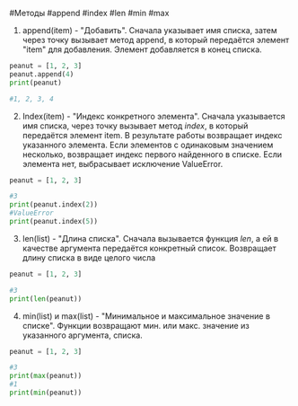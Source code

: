 #Методы #append #index #len #min #max
1)  append(item) - "Добавить". Сначала указывает имя списка, затем через точку вызывает метод append, в который передаётся элемент "item" для добавления. Элемент добавляется в конец списка. 

````python
peanut = [1, 2, 3]
peanut.append(4)
print(peanut)

#1, 2, 3, 4
````

2) Index(item) - "Индекс конкретного элемента". Сначала указывается имя списка, через точку вызывает метод *index*, в который передаётся элемент item. В результате работы возвращает индекс указанного элемента. Если элементов с одинаковым значением несколько, возвращает индекс первого найденного в списке. Если элемента нет, выбрасывает исключение ValueError. 

````python
peanut = [1, 2, 3]

#3
print(peanut.index(2))
#ValueError
print(peanut.index(5))
````


3) len(list) - "Длина списка". Сначала вызывается функция *len*, а ей в качестве аргумента передаётся конкретный список. Возвращает длину списка в виде целого числа

````python
peanut = [1, 2, 3]

#3
print(len(peanut))
````

4) min(list) и max(list) - "Минимальное и максимальное значение в списке". Функции возвращают мин. или макс. значение из указанного аргумента, списка. 

````python
peanut = [1, 2, 3]

#3
print(max(peanut))
#1
print(min(peanut))
````
